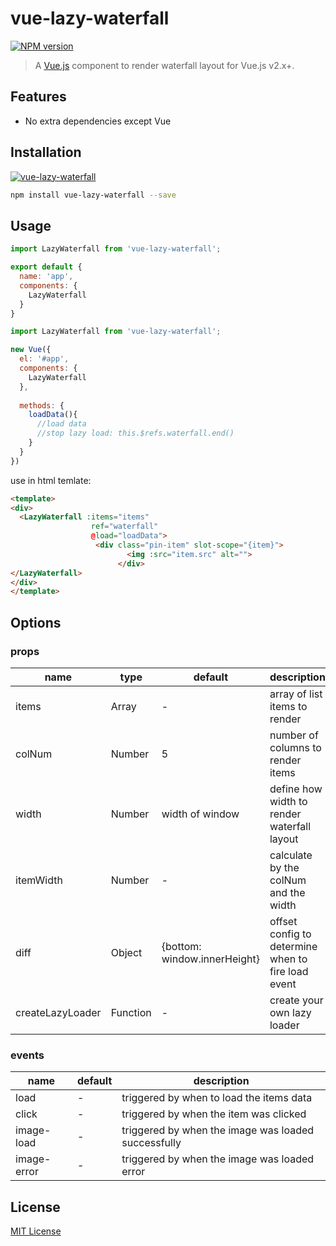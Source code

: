# vue-lazy-waterfall

[![NPM version](https://img.shields.io/npm/v/vue-lazy-waterfall.svg?style=flat)](https://www.npmjs.com/package/vue-lazy-waterfall)

> A [Vue.js](https://github.com/vuejs/vue) component to render waterfall layout for Vue.js v2.x+.


## Features
- No extra dependencies except Vue


## Installation
[![vue-lazy-waterfall](https://nodei.co/npm/vue-lazy-waterfall.png)](https://npmjs.org/package/vue-lazy-waterfall)

```sh
npm install vue-lazy-waterfall --save
```

## Usage

```javascript
import LazyWaterfall from 'vue-lazy-waterfall';

export default {
  name: 'app',
  components: {
    LazyWaterfall
  }
}
```

```javascript
import LazyWaterfall from 'vue-lazy-waterfall';

new Vue({
  el: '#app',
  components: {
    LazyWaterfall
  },
  
  methods: {
    loadData(){
      //load data
      //stop lazy load: this.$refs.waterfall.end()
    }
  }
})
```

use in html temlate: 

```html
<template>
<div>
  <LazyWaterfall :items="items"
                  ref="waterfall"
                  @load="loadData">
                   <div class="pin-item" slot-scope="{item}">
                          <img :src="item.src" alt="">
                        </div>
</LazyWaterfall>
</div>
</template>
```


## Options

### props
| name | type | default | description |
| --- | --- | --- | --- |
| items | Array | - | array of list items to render |
| colNum | Number | 5 | number of columns to render items |
| width | Number | width of window | define how width to render waterfall layout |
| itemWidth | Number | - | calculate by the colNum and the width|
| diff | Object | {bottom: window.innerHeight} | offset config to determine when to fire load event|
| createLazyLoader | Function | - | create your own lazy loader |

### events
| name |  default | description |
| --- | --- | --- |
| load| - | triggered by when to load the items data
| click | - | triggered by when the item was clicked 
| image-load | - | triggered by when the image was loaded successfully
| image-error | - | triggered by when the image was loaded error


## License

[MIT License](http://en.wikipedia.org/wiki/MIT_License)
